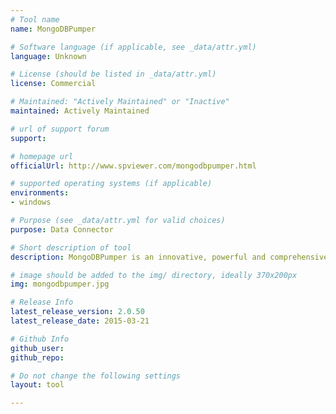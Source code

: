 ```yaml
---
# Tool name
name: MongoDBPumper

# Software language (if applicable, see _data/attr.yml)
language: Unknown

# License (should be listed in _data/attr.yml)
license: Commercial

# Maintained: "Actively Maintained" or "Inactive"
maintained: Actively Maintained

# url of support forum
support: 

# homepage url
officialUrl: http://www.spviewer.com/mongodbpumper.html

# supported operating systems (if applicable)
environments:
- windows

# Purpose (see _data/attr.yml for valid choices)
purpose: Data Connector

# Short description of tool
description: MongoDBPumper is an innovative, powerful and comprehensive product for high-performance data migration between Oracle and MongoDB databases in both directions.

# image should be added to the img/ directory, ideally 370x200px
img: mongodbpumper.jpg

# Release Info
latest_release_version: 2.0.50
latest_release_date: 2015-03-21

# Github Info
github_user: 
github_repo: 

# Do not change the following settings
layout: tool

---
```


